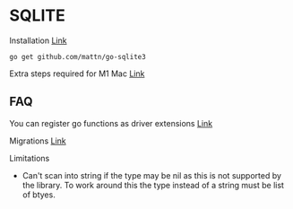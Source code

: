 # SQLITE

Installation [Link](https://github.com/mattn/go-sqlite3)
```
go get github.com/mattn/go-sqlite3
```

Extra steps required for M1 Mac [Link](https://github.com/mattn/go-sqlite3)


## FAQ
You can register go functions as driver extensions [Link](https://pkg.go.dev/github.com/mattn/go-sqlite3#hdr-Go_SQlite3_Extensions)


Migrations [Link](https://github.com/golang-migrate/migrate)

Limitations
- Can't scan into string if the type may be nil as this is not supported by the library.
To work around this the type instead of a string must be list of btyes.
